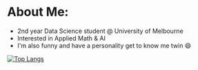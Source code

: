 # About Me:
- 2nd year Data Science student @ University of Melbourne <br>
- Interested in Applied Math & AI <br>
- I'm also funny and have a personality get to know me twin 😄

[![Top Langs](https://github-readme-stats.vercel.app/api/top-langs/?username=chi-n-nguyen&layout=donut&theme=nord)](https://github.com/anuraghazra/github-readme-stats)
